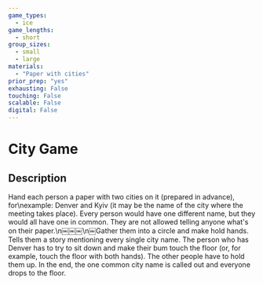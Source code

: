 ```yaml
---
game_types:
  - ice
game_lengths:
  - short
group_sizes:
  - small
  - large
materials:
  - "Paper with cities"
prior_prep: "yes"
exhausting: False
touching: False
scalable: False
digital: False
---
```

# City Game

## Description
Hand each person a paper with two cities on it (prepared in advance), for\nexample: Denver and Kyiv (it may be the name of the city where the meeting takes place). Every person would have one different name, but they would all have one in common. They are not allowed telling anyone what's on their paper.\n￼￼￼\n￼Gather them into a circle and make hold hands. Tells them a story mentioning every single city name. The person who has Denver has to try to sit down and make their bum touch the floor (or, for example, touch the floor with both hands). The other people have to hold them up. In the end, the one common city name is called out and everyone drops to the floor.
